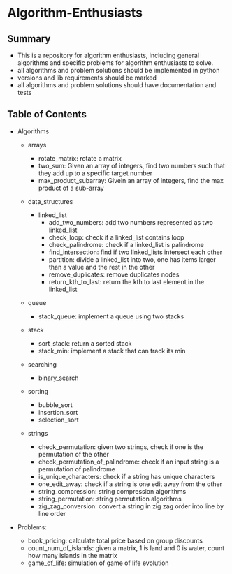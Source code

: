 # Algorithm-Enthusiasts

## Summary

- This is a repository for algorithm enthusiasts, including general algorithms and specific problems for algorithm enthusiasts to solve.
- all algorithms and problem solutions should be implemented in python
- versions and lib requirements should be marked
- all algorithms and problem solutions should have documentation and tests

## Table of Contents

- Algorithms
	- arrays
		- rotate_matrix: rotate a matrix
		- two_sum: Given an array of integers, find two numbers such that they add up to a specific target number
		- max_product_subarray: Givein an array of integers, find the max product of a sub-array
	
	- data_structures
		- linked_list
			- add_two_numbers: add two numbers represented as two linked_list
			- check_loop: check if a linked_list contains loop
			- check_palindrome: check if a linked_list is palindrome
			- find_intersection: find if two linked_lists intersect each other
			- partition: divide a linked_list into two, one has items larger than a value and the rest in the other
			- remove_duplicates: remove duplicates nodes
			- return_kth_to_last: return the kth to last element in the linked_list
	
	- queue
		- stack_queue: implement a queue using two stacks
	
	- stack
		- sort_stack: return a sorted stack
		- stack_min: implement a stack that can track its min
	
	- searching
		- binary_search
	
	- sorting
		- bubble_sort
		- insertion_sort
		- selection_sort
	
	- strings
		- check_permutation: given two strings, check if one is the permutation of the other
		- check_permutation_of_palindrome: check if an input string is a permutation of palindrome
		- is_unique_characters: check if a string has unique characters
		- one_edit_away: check if a string is one edit away from the other
		- string_compression: string compression algorithms
		- string_permutation: string permutation algorithms
		- zig_zag_conversion: convert a string in zig zag order into line by line order


- Problems:
	- book_pricing: calculate total price based on group discounts
	- count_num_of_islands: given a matrix, 1 is land and 0 is water, count how many islands in the matrix
	- game_of_life: simulation of game of life evolution
	